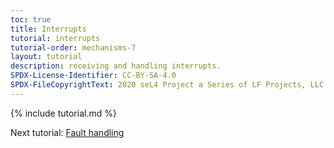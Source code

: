 ```yaml
---
toc: true
title: Interrupts
tutorial: interrupts
tutorial-order: mechanisms-7
layout: tutorial
description: receiving and handling interrupts.
SPDX-License-Identifier: CC-BY-SA-4.0
SPDX-FileCopyrightText: 2020 seL4 Project a Series of LF Projects, LLC.
---
```

{% include tutorial.md %}
<script src="{{ base.url | prepend: site.url }}/assets/js/toggle-markdown.js"></script>

Next tutorial: <a href="faults">Fault handling</a>
